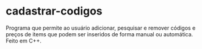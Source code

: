 # cadastrar-codigos
Programa que permite ao usuário adicionar, pesquisar e remover códigos e preços de items que podem ser inseridos de forma manual ou automática.
Feito em C++.
